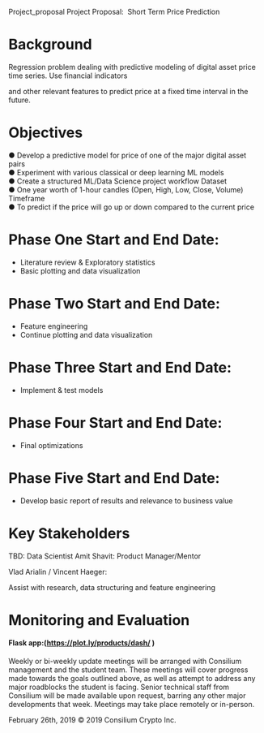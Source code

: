  Project_proposal
Project Proposal: ​ Short Term Price Prediction
# Background
Regression problem dealing with predictive modeling of digital asset price time series. Use financial indicators


and other relevant features to predict price at a fixed time interval in the future.
# Objectives
● Develop a predictive model for price of one of the major digital asset pairs\
● Experiment with various classical or deep learning ML models\
● Create a structured ML/Data Science project workflow
Dataset\
● One year worth of 1-hour candles (Open, High, Low, Close, Volume) Timeframe\
● To predict if the price will go up or down compared to the current price


# Phase One  Start and End Date: 
- Literature review & Exploratory statistics 
- Basic plotting and data visualization
# Phase Two Start and End Date:
- Feature engineering
- Continue plotting and data visualization
# Phase Three Start and End Date:
- Implement & test models
# Phase Four Start and End Date:
- Final optimizations
# Phase Five Start and End Date:
- Develop basic report of results and relevance to business value
# Key Stakeholders
TBD: Data Scientist
Amit Shavit: Product Manager/Mentor

Vlad Arialin / Vincent Haeger:

Assist with research, data structuring and feature engineering


# Monitoring and Evaluation
#### Flask app:(https://plot.ly/products/dash/ ) 
Weekly or bi-weekly update meetings will be arranged with Consilium management and the student team. These meetings will cover progress made towards the goals outlined above, as well as attempt to address any major roadblocks the student is facing. Senior technical staff from Consilium will be made available upon request, barring any other major developments that week. Meetings may take place remotely or in-person.

February 26th, 2019 © 2019 Consilium Crypto Inc.

